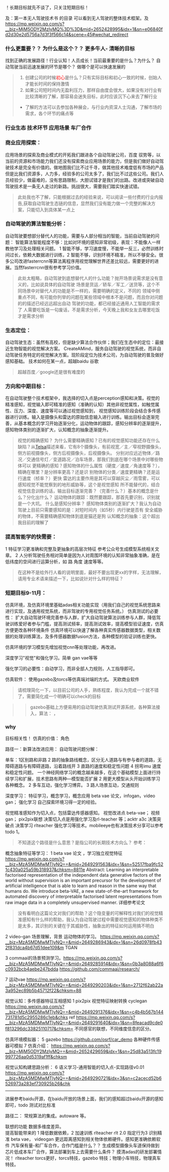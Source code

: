 
！长期目标就先不谈了，只关注短期目标！  



及：第一本无人驾驶技术书 的目录 可以看到无人驾驶的整体技术框架。及 https://mp.weixin.qq.com/s?__biz=MjM5ODY2MzIyMQ%3D%3D&mid=2652428995&idx=1&sn=e06840fd2d30e2d5756a7d3f3f566c14&scene=45#wechat_redirect


### 什么更重要？？ 为什么是这个？？  更多牛人- 清晰的目标
找到正确的发展路径！行业认知！人员成长！当前最重要的是什么？为什么？   自动驾驶当前迅速发展的环节是哪个？    做哪个是可以快速发展的   

>1. 创建公司的时候<font color='red'>初心</font>是什么？只有实际目标和初心一致的时候，创始人才能长时间的保持激情
>2. 如果公司短时间内无盈利压力，那样自由度会很大，如果没有对行业有比较清晰的了解，那容易会迷失目标，此时应该沉下心来去了解行业
>   + 了解的方法可以去参加各种展会，与行业内资深人士沟通，了解市场的需求，各个环节的痛点等
   



### 行业生态  技术环节   应用场景  车厂合作

### 商业应用探索：
应用场景的探索及商业模式的开拓我们跟进各个自动驾驶公司，百度 驭势等，以当前的资源和市场能力我们还没有探索商业应用场景的能力，但是我们做好自动驾驶技术是完全有价值的。做地图我们比不过千寻，做其他技术难度低有市场的产品但是比我们资源多，人力多，经验多的公司太多了，我们比不过这些公司。我们人员经验少，做最难的，没有思路限制，大胆试错才是我们的出路。改进或突破自动驾驶技术是一条无人走过的新路。挑战很大，需要我们踏实快速试错。
> 此处我也不了解，只能根据过去的经验来说，可以阅读一些付费的行业内报告,获取自动驾驶生态链的信息，显然我们没有能力做一个完整的解决方案，只能切入到具体某一点上


### 自动驾驶的算法智能分析：
自动驾驶要想部分替代人的功能，需要与人部分相当的智能，当前自动驾驶的问题：  智能算法智能程度不够：比如对环境的感知非常初级，表现：不能像人一样教他学习及处理相关问题。 1 智能不够，学习速度慢，不能举一反三，必然训练时间过长，依赖大数据进行训练，2 智能不够，识别环境不精准，所以不够安全。很多公司改进fasterrcnn等算法离程序用视觉理解世界还差比较远，需要更好的进展。当然fasterrcnn很有参考学习价值。
> 此处太粗略，自动驾驶到底想替代人的什么功能？抛开场景说需求是没有意义的，比如说具体的自动驾驶
场景是货运／轿车／军工／送货等，这个不同场景中对替代人的功能是不一样的，需要明确的定义，不同的
领域中侧重点不同，有可能你列举的问题在某些领域中根本不是问题，而且你对问题的的描述已经远远超出自动
驾驶的功能，都已经接近通用人工智能的需求了
> 人需要吃饭是一句废话，不是需求分析，今天晚上我和女友去哪里吃饭才是需求分析

### 生态定位：
自动驾驶生态：虽然有高校，但是缺少算法合作伙伴；我们在生态中的定位：最接近生物智能的视觉解决方案。 CreateAMind，服务自动驾驶的视觉系统，而非自动驾驶任务特定的视觉解决方案。现阶段定位为技术公司，为自动驾驶的普及做好感知基础。  技术如何在某一点，超越baidu 谷歌
> 超越百度／google还是很有难度的

### 方向和中期目标：
在自动驾驶整个技术框架中，我选择的切入点是perception感知和决策。视觉的精准感知，视觉输入即可精准的感知（准确的认知）其他非视觉属性，如触觉属性、压力、深度、速度等可以通过视觉感知到，
视觉感知训练阶段会结合多传感器进行训练。输入是摄像头和雷达的原始信息输入进行训练。输出目标会逐渐完善，从基本概念的学习开始逐渐分化，运动物体的跟踪，感知分辨率的逐渐提升，感知物体类别的逐渐扩大，认知概念的抽象逐渐提升。
>视觉的精确感知？
为什么需要精确感知？已有的视觉感知功能还存在什么缺陷？从[Telsa](https://www.tesla.cn/en/autopilot)描述来看，它有8个摄像头，有前视宽／主／窄视野摄像头，侧方前视摄像头，侧方后视摄像头，后视摄像头。
分别对应远近物体／路况／交通信号灯／变道路况／泊车场景，那我们到底在哪个场景中对哪些物体可以
更精确的感知？感知物体的什么属性（硬度／速度／角速度等？），精确在哪里？是分辨率更高？还是识
别物体的分类／速度更精确？还是运行速度（桢率？）更快
>雷达的主要作用是其可以穿越灰尘／雨雪雾，可以感知视觉不能觉察到的地形威胁等，这个是视觉感知
所不能替代的，结合视觉信息训练的话，输出目标逐渐完善？（完善什么？）基本的概念是什么？分化出什么？
运动物体的跟踪：既然要跟踪，那首先要识别，识别就是一个大坑。
什么是感知分辨率？
感知物体类别的逐渐扩大？我认为自动驾驶上目前只需要感知的是：对短时间内（如5秒）内行驶是否有
安全威胁的物体，不需要精确感知物体到底是猫还是狗
认知概念的抽象：这个超出我目前的理解了


### 提高智能学的快需要：
1 特征学习更准确和完整及更抽象的高层次特征 参考公众号生成模型系统相关文章。 2 人分析驾驶任务相对简单是因为人对周围环境的认知非常抽象准确，是在低纬度的空间进行运算分析，如 路 角度 速度等等。
>在这种不是给外行人看的说明里面，最好不要出现更xx的字样，无法理解，请用专业术语来描述一下，比如说针对什么样的特征？

### 短期目标9-11月：  

仿真环境，及仿真环境里基础adas相关功能实现（用我们自己的视觉系统思路来进行实现，及通用视觉系统，而非驾驶的专用视觉任务系统。）
仿真测试的必要性： 扩大自动驾驶环境完善参与人群，扩大自动驾驶算法训练参与人群，降低驾驶训练爱好者参与门槛，提高测试频率，提高测试效率，提高模型验证速度，仿真方便更改各种环境条件
仿真环境可以快速了解各种真实传感器数据类型，相关数据的处理训练算法，及多传感器数据fusion方法，各种模型的验证训练也更快。

仿真环境的学习模型先增加视觉cnn等处理功能，再改进。


深度学习"视觉"和强化学习。简单 gan vae等等




强化学习的必要性：自动学习，而非全部人力规则，人工指导即可。

仿真软件： 使用gazebo及torcs等仿真端对端的方式。 天欧商业软件
>请梳理简化一下，以目前公司的人手，熟练程度，我认为完成一个就不错了，需要简化成一个明确可以check的目标

>> gazebo基础上方便易用的自动驾驶仿真测试开源系统，各种算法接入，算法：  ，



### why
目标相关性！
仿真的价值：
角色






路径一：新算法改进应用：
自动驾驶问题分解： 

单车：1区别路和非路 2 路的抽象路线概念，区分无人道路与有参与者的道路，无障碍道路与有障碍道路，沿着路线开 3 直路的速度和稳定性问题  4 拐弯imu 速度和稳定性问题。 一个神经网络学习的概念越来越多，在这个基础模型上面进行持续学习和扩展，技术思路有两种—模型能否扩展 2 用更大模型从头开始训练学习各种概念。
2 多车互动，强化学习博弈。
3 路人场景互动，交通规则

深度学习： 特征学习，概念学习，概念应用 beta vae 论文，infogan，video gan；
强化学习 自己探索环境习得一定的经验。

视觉精准感知作为切入点，包括雷达传感器感知。
	视觉改进点  beta-vae； 视频gan； pix2pix联想
决策切入点是用强化学习及rl-teacher 等；acktr a3c
	决策突破点  决策学习 rlteacher 强化学习等技术。mobileeye也有决策技术分享可以参考 todo 1。
>不知道这个路径是什么意思？是指公司的长期技术方向么？
参考：

概念抽象特征等学习：
1 beta vae 论文 ，学习独立视觉特征  https://mp.weixin.qq.com/s?__biz=MzA5MDMwMTIyNQ==&mid=2649291563&idx=1&sn=52517fba9fc521c430a025a59b318937&chksm=8811e
Abstract: Learning an interpretable factorised representation of the independent data generative factors of the world without supervision 
is an important precursor for the development of artificial intelligence that is able to learn and reason in the same way that humans do. 
We introduce beta-VAE, a new state-of-the-art framework for automated discovery of interpretable factorised latent representations from raw image data in a completely unsupervised manner.   详细参考论文
> 没有看明白这篇论文对我们的帮助？这个隐变量的可解释性对我们的视觉精准感知有什么样的帮助，我认为自动驾驶过程中需要视觉感知的物体种类不是太多，其识别的关键在于其威胁性，抽象出的特征如何运用搞不明白

2 video-gan 场景理解，背景 运动物体的学习。 https://mp.weixin.qq.com/s?__biz=MzA5MDMwMTIyNQ==&mid=2649286943&idx=1&sn=26d0978fb432f831dca4b67d51dee109&m
TGAN

3 commaai的场景预测学习。https://mp.weixin.qq.com/s?__biz=MzA5MDMwMTIyNQ==&mid=2649285914&idx=1&sn=0b3a8088a6f6c0932bcb4aebe247bdda
https://github.com/commaai/research/

7 运动vae  https://mp.weixin.qq.com/s?__biz=MzA5MDMwMTIyNQ==&mid=2649290203&idx=1&sn=2712f62ab22a3a952ec89b5b45712f22&chksm=88


视觉认知：多传感器特征互相感知
1 pix2pix 视觉特征映射转换  cyclegan  https://mp.weixin.qq.com/s?__biz=MzA5MDMwMTIyNQ==&mid=2649291376&idx=1&sn=c4b4b567b144731781d5c2955286c1eb&chks 
ref   https://mp.weixin.qq.com/s?__biz=MzA5MDMwMTIyNQ==&mid=2649291640&idx=1&sn=8feacad9cde0f813296dc33825110717&chksm=
不同感官的联想，不同维度信息的区分。



仿真环境模拟器： 
5 gazebo https://github.com/osrf/car_demo  各种硬件传感器可模拟
7 仿真介绍：  https://mp.weixin.qq.com/s?__biz=MjM5ODY2MzIyMQ==&mid=2652429659&idx=1&sn=25d83a513fc19997726aa0d5319af1ff&chksm





视觉认知构建思路分析：
6  语义学习-通用智能的切入点-实现路径v0.01
 https://mp.weixin.qq.com/s?__biz=MzA5MDMwMTIyNQ==&mid=2649290721&idx=3&sn=c2acecd52b6526973a283ef730925b26&chk 












-----------------------------------------------------------------------------------
进展参考baidu开源，在baidu开放的场景上面，我们的感知超过baidu开源的感知即可，todo 测试对比标准

路径二： 常规算法的集成。autoware 等。

联想的功能 数据多维度差异。  
提高智能带来的  1 降低数据依赖，2 加速训练  rlteacher  rlt 2.0 指定行为3 识别精准   beta vae， videogan
更远距离感知到相关物体依赖硬件。感知更准确依赖软件
汽车保有量-和厂车合作，合作门槛是什么？？ 生成模型摄像头车道保持做到芯片低成本车厂合作，算法部署到车上去需要什么条件？  	摸清adas的研发部署情况！
rlteacher torcs更好，torcs特技，gazebo 特技；物理小车特技，物理真车特技。
